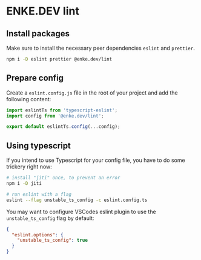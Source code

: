 # ENKE.DEV lint

## Install packages

Make sure to install the necessary peer dependencies `eslint` and `prettier`.

```bash
npm i -D eslint prettier @enke.dev/lint
```

## Prepare config

Create a `eslint.config.js` file in the root of your project and add the following content:

```js
import eslintTs from 'typescript-eslint';
import config from '@enke.dev/lint';

export default eslintTs.config(...config);
```

## Using typescript

If you intend to use Typescript for your config file, you have to do some trickery right now:

```bash
# install "jiti" once, to prevent an error
npm i -D jiti

# run eslint with a flag
eslint --flag unstable_ts_config -c eslint.config.ts
```

You may want to configure VSCodes eslint plugin to use the `unstable_ts_config` flag by default:

```json
{
  "eslint.options": {
    "unstable_ts_config": true
  }
}
```
